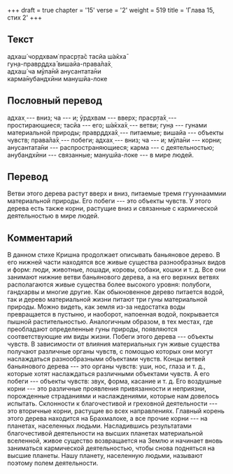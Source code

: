 +++
draft = true
chapter = '15'
verse = '2'
weight = 519
title = 'Глава 15, стих 2'
+++
## Текст

адхаш́ чордхвам̇ праср̣та̄с тасйа ш́а̄кха̄  
гун̣а-правр̣ддха̄ вишайа-права̄ла̄х̣  
адхаш́ ча мӯла̄нй анусантата̄ни  
карма̄нубандхӣни манушйа-локе

## Пословный перевод

адхах̣ --- вниз; ча --- и; ӯрдхвам --- вверх; праср̣та̄х̣ ---
простирающиеся; тасйа --- его; ш́а̄кха̄х̣ --- ветви; гун̣а --- гунами
материальной природы; правр̣ддха̄х̣ --- питаемые; вишайа --- объекты
чувств; права̄ла̄х̣ --- побеги; адхах̣ --- вниз; ча --- и; мӯла̄ни --- корни;
анусантата̄ни --- распространяющиеся; карма --- с деятельностью;
анубандхӣни --- связанные; манушйа-локе --- в мире людей.

## Перевод

Ветви этого дерева растут вверх и вниз, питаемые тремя ггууннааммии
материальной природы. Его побеги --- это объекты чувств. У этого дерева
есть также корни, растущие вниз и связанные с кармической деятельностью
в мире людей.

## Комментарий

В данном стихе Кришна продолжает описывать баньяновое дерево. В его
нижней части находятся все живые существа разнообразных видов и форм:
люди, животные, лошади, коровы, собаки, кошки и т. д. Все они занимают
нижние ветви баньянового дерева, а на его верхних ветвях располагаются
живые существа более высокого уровня: полубоги, гандхарвы и многие
другие. Как обыкновенное дерево питается водой, так и дерево
материальной жизни питают три гуны материальной природы. Можно видеть,
как земля из-за недостатка воды превращается в пустыню, и наоборот,
напоенная водой, покрывается пышной растительностью. Аналогичным
образом, в тех местах, где преобладают определенные гуны природы,
появляются соответствующие им виды жизни. Побеги этого дерева ---
объекты чувств. В зависимости от влияния материальных гун живые существа
получают различные органы чувств, с помощью которых они могут
наслаждаться разнообразными объектами чувств. Концы ветвей баньянового
дерева --- это органы чувств: уши, нос, глаза и т. д., которые хотят
наслаждаться различными объектами чувств. А его побеги --- объекты
чувств: звук, форма, касание и т. д. Его воздушные корни --- это
различные проявления привязанности и неприязни, порожденные страданиями
и наслаждениями, которые нам довелось испытать. Склонности к
благочестивой и греховной деятельности --- это вторичные корни, растущие
во всех направлениях. Главный корень этого дерева находится на
Брахмалоке, а все прочие корни --- на планетах, населенных людьми.
Насладившись результатами благочестивой деятельности на высших планетах
материальной вселенной, живое существо возвращается на Землю и начинает
вновь заниматься кармической деятельностью, чтобы снова подняться на
высшие планеты. Нашу планету, населенную людьми, называют поэтому полем
деятельности.
